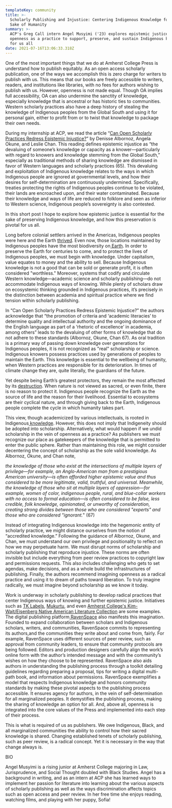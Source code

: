 ```yaml
---
templateKey: community
title: >-
  Scholarly Publishing and Injustice: Centering Indigenous Knowledge for the
  Sake of Humanity
summary: >-
  ACP's Greg Call intern Angel Musyimi ('23) explores epistemic justice and
  openness as a practice to support, preserve, and sustain Indigenous knowledge
  for us all
date: 2021-07-16T13:06:33.318Z
---
```

One of the most important things that we do at Amherst College Press is understand how to publish equitably. As an open access scholarly publication, one of the ways we accomplish this is zero charge for writers to publish with us. This means that our books are freely accessible to writers, readers, and institutions like libraries, with no fees for authors wishing to publish with us. However, openness is not made equal. Though OA implies full accessibility, OA can also undermine the sanctity of knowledge, especially knowledge that is ancestral or has historic ties to communities. Western scholarly practices also have a deep history of stealing the knowledge of Indigenous peoples from the Global South and using it for personal gain, either to profit from or to twist that knowledge to package their own needs.

During my internship at ACP, we read the article “[Can Open Scholarly Practices Redress Epistemic Injustice?](https://direct.mit.edu/books/book/4933/chapter/625156/Can-Open-Scholarly-Practices-Redress-Epistemic)” by  Denisse Albornoz, Angela Okune, and Leslie Chan. This reading defines epistemic injustice as “the devaluing of someone’s knowledge or capacity as a knower—particularly with regard to knowers and knowledge stemming from the Global South,” especially as traditional methods of sharing knowledge are dismissed in favor of Western languages and scholarly practices (65). This devaluing and exploitation of Indigenous knowledge relates to the ways in which Indigenous people are ignored at governmental levels, and how their desires for self-determination are continuously undermined. Specifically, treaties protecting the rights of Indigenous peoples continue to be violated, their lands are encroached upon, and their water contaminated. Because their knowledge and ways of life are reduced to folklore and seen as inferior to Western science, Indigenous people’s sovereignty is also contested.

In this short post I hope to explore how epistemic justice is essential for the sake of preserving Indigenous knowledge, and how this preservation is pivotal for us all.

Long before colonial settlers arrived in the Americas, Indigenous peoples were here and the Earth [thrived](http://nationalhumanitiescenter.org/tserve/nattrans/ntuseland/essays/threeworlds.htm). Even now, those locations maintained by Indigenous peoples have the most biodiversity on[ Earth](https://www.sciencedaily.com/releases/2019/07/190731102157.htm). In order to preserve the Earth for centuries to come, and to protect the lives of Indigenous peoples, we must begin with knowledge. Under capitalism, value equates to money and the ability to sell. Because Indigenous knowledge is not a good that can be sold or generate profit, it is often considered "worthless." Moreover, systems that codify and circulate Western knowledge—academic science and scholarly publishing—do not accommodate Indigenous ways of knowing. While plenty of scholars draw on ecosystemic thinking grounded in Indigenous practices, it’s precisely in the distinction between academia and spiritual practice where we find tension within scholarly publishing.

In “Can Open Scholarly Practices Redress Epistemic Injustice?” the authors acknowledge that “the promotion of criteria and ‘academic literacies’ to determine quality and intellectual authority and the ongoing dominance of the English language as part of a ‘rhetoric of excellence’ in academia, among others” leads to the devaluing of other forms of knowledge that do not adhere to these standards (Albornoz, Okune, Chan 67). As oral tradition is a primary way of passing down knowledge over generations for Indigenous peoples, it is not recognized as "real" scholarship or science. Indigenous knowers possess practices used by generations of peoples to maintain the Earth. This knowledge is essential to the wellbeing of humanity, when Western practices are responsible for its deterioration. In times of climate change they are, quite literally, the guardians of the future.

Yet despite being Earth’s greatest protectors, they remain the most affected by its [destruction](https://www.un.org/development/desa/indigenouspeoples/climate-change.html). When nature is not viewed as sacred, or even finite, there is no reason to protect it. Indigenous people recognize the Earth as the source of life and the reason for their livelihood. Essential to ecosystems are their cyclical nature, and through giving back to the Earth, Indigenous people complete the cycle in which humanity takes part.

This view, though academicized by various intellectuals, is rooted in Indigenous[ knowledge](https://www.afn.ca/honoring-earth/#:~:text=Indigenous%20peoples%20are%20caretakers%20of,of%20water%2C%20air%20and%20fire.&text=First%20Nations%20peoples%20do%20not,%2C%20habitat%2C%20and%20human%20beings). However, this does not imply that Indigeneity should be adopted into scholarship. Alternatively, what would happen if we undid scholarship in the vein of openness as a practice? As publishers we must recognize our place as gatekeepers of the knowledge that is permitted to enter the public sphere. Rather than maintaining this role, we might consider  decentering the concept of scholarship as the sole valid knowledge. As Albornoz, Okune, and Chan note,

*the knowledge of those who exist at the intersections of multiple layers of privilege—for example, an      Anglo-American man from a prestigious American university—is often afforded higher epistemic value and thus considered to be more legitimate, valid, truthful, and universal. Meanwhile, the knowledge of those who sit at multiple layers of oppression—for example, women of color, indigenous people, rural, and blue-collar workers with no access to formal education—is often considered to be false, less credible, folk knowledge, opinionated, or unworthy of consideration, creating strong divides between those who are considered "experts" and those who are considered "ignorant.*" (67)

Instead of integrating Indigenous knowledge into the hegemonic entity of scholarly practice, we might distance ourselves from the notion of “accredited knowledge.” Following the guidance of Albornoz, Okune, and Chan, we must understand our own privilege and positionality to reflect on how we may perpetuate harm. We must disrupt norms of scholarship and scholarly publishing that reproduce injustice. These norms are often invisible but include everything from peer review practices to copyright law and permissions requests. This also includes challenging who gets to set agendas, make decisions, and as a whole build the infrastructures of publishing. Finally, the authors recommend imagining openness as a radical practice and using it to dream of paths toward liberation. To truly imagine radically, we must imagine beyond scholarship as we know it today.

Work is underway in scholarly publishing to develop radical practices that center Indigenous ways of knowing and further epistemic justice. Initiatives such as [TK Labels](https://localcontexts.org/labels/traditional-knowledge-labels/), [Mukurtu](https://mukurtu.org/), and even [Amherst College's Kim-Wait/Eisenberg Native American Literature Collection](https://www.amherst.edu/library/archives/holdings/nativeamericanlit) are some examples. The digital publishing platform[ RavenSpace](https://ravenspacepublishing.org/) also manifests this imagination. Founded to expand collaboration between scholars and Indigenous scholars, writers, and communities, RavenSpace commits to representing its authors,and the communities they write about and come from, fairly. For example, RavenSpace uses different sources of peer review, such as approval from community leaders, to ensure that community protocols are being followed. Editors and production designers carefully align the work’s online form with the author’s intended message and with the community’s wishes on how they choose to be represented. RavenSpace also aids authors in understanding the publishing process through a toolkit detailing guidelines regarding preparing a proposal, tips for writing a digital multi-path book, and information about permissions. RavenSpace exemplifies a model that respects Indigenous knowledge and honors community standards by making these pivotal aspects to the publishing process accessible. It ensures agency for authors, in the vein of self-determination for all marginalized peoples. It demystifies the publishing process, making the sharing of knowledge an option for all. And, above all, openness is integrated into the core values of the Press and implemented into each step of their process. 

This is what is required of us as publishers. We owe Indigenous, Black, and all marginalized communities the ability to control how their sacred knowledge is shared. Changing established tenets of scholarly publishing, such as peer review, is a radical concept. Yet it is necessary in the way that change always is.

BIO

Angel Musyimi is a rising junior at Amherst College majoring in Law, Jurisprudence, and Social Thought doubled with Black Studies. Angel has a background in writing, and as an intern at ACP she has learned ways to implement her passion for literature into learning about the various aspects of scholarly publishing as well as the ways discrimination affects topics such as open access and peer review. In her free time she enjoys reading, watching films, and playing with her puppy, Sofia!